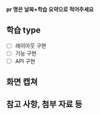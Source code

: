 #### pr 명은 날짜+학습 요약으로 적어주세요
## 학습 type
- [ ] 레이아웃 구현
- [ ] 기능 구현
- [ ] API 구현

## 화면 캡쳐

## 참고 사항, 첨부 자료 등 
